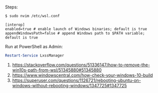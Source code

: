Steps:

```bash
$ sudo nvim /etc/wsl.conf
```

```
[interop]
enabled=true # enable launch of Windows binaries; default is true
appendWindowsPath=false # append Windows path to $PATH variable; default is true
```

Run at PowerShell as Admin:

```powershell
Restart-Service LxssManager
```

1. https://stackoverflow.com/questions/51336147/how-to-remove-the-win10s-path-from-wsl/51345880#51345880
2. https://www.windowscentral.com/how-check-your-windows-10-build
3. https://superuser.com/questions/1126721/rebooting-ubuntu-on-windows-without-rebooting-windows/1347725#1347725
